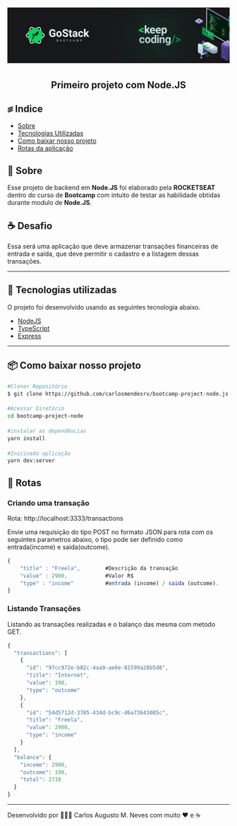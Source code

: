 <h1 align="center">
  <img src="./src/assets/rocketseat-header.png">
</h1>
<h2 align="center">
Primeiro projeto com Node.JS
</h2>

## ꠵ Indice
- [Sobre](#-sobre)
- [Tecnologias Utilizadas](#-Tecnologias-utilizadas)
- [Como baixar nosso projeto](#-Como-baixar-nosso-projeto)
- [Rotas da aplicação](#-rotas)

## 🔖 Sobre
Esse projeto de backend em **Node.JS** foi elaborado pela **ROCKETSEAT** dentro do curso de **Bootcamp** com intuito de testar as habilidade obtidas durante modulo de **Node.JS**.


## ☕️ Desafio
Essa será uma aplicação  que deve armazenar transações financeiras de entrada e saída, que deve permitir o cadastro e a listagem dessas transações.

---

## 🚀 Tecnologias utilizadas
O projeto foi desenvolvido usando as seguintes tecnologia abaixo.

- [NodeJS](https://nodejs.org/en/)
- [TypeScript](https://www.typescriptlang.org/)
- [Express](https://expressjs.com/pt-br/)

---

## 📦 Como baixar nosso projeto

``` bash
#Clonar Repositório
$ git clone https://github.com/carlosmendesrv/bootcamp-project-node.js.git

#Acessar Diretório
cd bootcamp-project-node

#instalar as dependências
yarn install

#Inicinado aplicação
yarn dev:server
```

## 🤖 Rotas

### Criando uma transação
Rota: http://localhost:3333/transactions

Envie uma requisição do tipo POST no formato JSON para rota com os seguintes parametros abaixo, o tipo pode ser definido como entrada(income) e saida(outcome).

```js
{
	"title" : "Freela",        #Descrição da transação
	"value" : 2900,            #Valor R$
	"type" : "income"          #entrada (income) / saida (outcome).
}
```
### Listando Transações
Listando as transações realizadas e o balanço das mesma com metodo GET.

```js
{
  "transactions": [
    {
      "id": "97cc972e-b82c-4aa9-ae6e-81599a28b5d8",
      "title": "Internet",
      "value": 190,
      "type": "outcome"
    },
    {
      "id": "54d5712d-3785-434d-bc9c-d6a73643085c",
      "title": "Freela",
      "value": 2900,
      "type": "income"
    }
  ],
  "balance": {
    "income": 2900,
    "outcome": 190,
    "total": 2710
  }
}
```


---
Desenvolvido por 👨🏽‍💻 Carlos Augusto M. Neves com muito ❤️  e  ☕️
